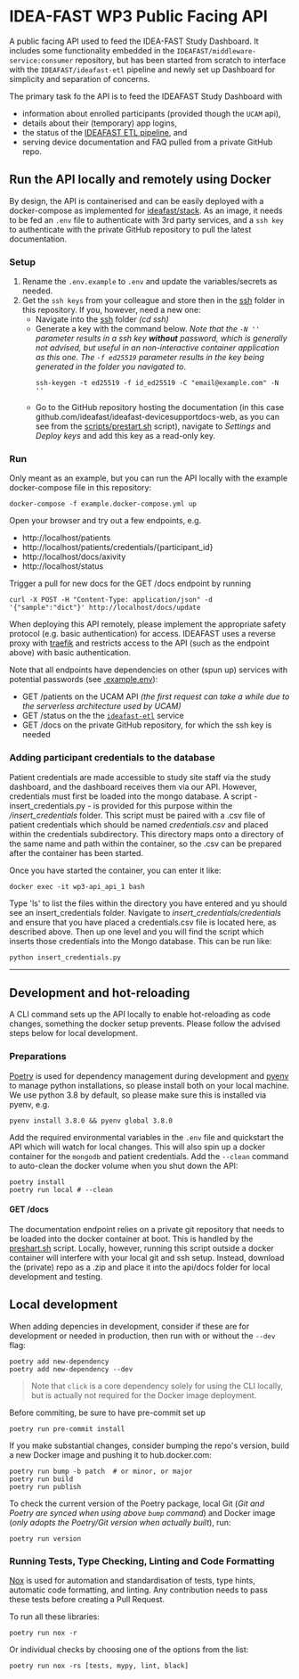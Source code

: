 # IDEA-FAST WP3 Public Facing API

A public facing API used to feed the IDEA-FAST Study Dashboard. It includes some functionality embedded in the `IDEAFAST/middleware-service:consumer` repository, but has been started from scratch to interface with the `IDEAFAST/ideafast-etl` pipeline and newly set up Dashboard for simplicity and separation of concerns.

The primary task fo the API is to feed the IDEAFAST Study Dashboard with

- information about enrolled participants (provided though the `UCAM` api),
- details about their (temporary) app logins,
- the status of the [IDEAFAST ETL pipeline](https://github.com/ideafast/ideafast-etl), and
- serving device documentation and FAQ pulled from a private GitHub repo.

## Run the API locally and remotely using Docker

By design, the API is containerised and can be easily deployed with a docker-compose as implemented for [ideafast/stack](https://github.com/ideafast/stack). As an image, it needs to be fed an `.env` file to authenticate with 3rd party services, and a `ssh key` to authenticate with the private GitHub repository to pull the latest documentation.

### Setup

1. Rename the `.env.example` to `.env` and update the variables/secrets as needed.
2. Get the `ssh keys` from your colleague and store then in the [ssh](ssh) folder in this repository. If you, however, need a new one:
    - Navigate into the [ssh](ssh) folder _(cd ssh)_
    - Generate a key with the command below. _Note that the `-N ''` parameter results in a ssh key **without** password, which is generally not advised, but useful in an non-interactive container application as this one. The `-f ed25519` parameter results in the key being generated in the folder you navigated to_.
        ```shell
        ssh-keygen -t ed25519 -f id_ed25519 -C "email@example.com" -N ''
        ```
    - Go to the GitHub repository hosting the documentation (in this case github.com/ideafast/ideafast-devicesupportdocs-web, as you can see from the [scripts/prestart.sh](scripts/prestart.sh) script), navigate to _Settings_ and _Deploy keys_ and add this key as a read-only key.

### Run

Only meant as an example, but you can run the API locally with the example docker-compose file in this repository:

```shell
docker-compose -f example.docker-compose.yml up
```

Open your browser and try out a few endpoints, e.g.
- http://localhost/patients
- http://localhost/patients/credentials/{participant_id}
- http://localhost/docs/axivity
- http://localhost/status

Trigger a pull for new docs for the GET /docs endpoint by running
```shell
curl -X POST -H "Content-Type: application/json" -d '{"sample":"dict"}' http://localhost/docs/update
```

When deploying this API remotely, please implement the appropriate safety protocol (e.g. basic authentication) for access. IDEAFAST uses a reverse proxy with [traefik](https://traefik.io/) and restricts access to the API (such as the endpoint above) with basic authentication.

Note that all endpoints have dependencies on other (spun up) services with potential passwords (see [.example.env](.example.env)):
- GET /patients on the UCAM API _(the first request can take a while due to the serverless architecture used by UCAM)_
- GET /status on the the [`ideafast-etl`](https://github.com/ideafast/ideafast-etl) service
- GET /docs on the private GitHub repository, for which the ssh key is needed

### Adding participant credentials to the database

Patient credentials are made accessible to study site staff via the study dashboard, and the dashboard receives them via our API. However, credentials must first be loaded into the mongo database. A script - insert_credentials.py - is provided for this purpose within the */insert_credentials* folder. This script must be paired with a .csv file of patient credentials which should be named *credentials.csv* and placed within the credentials subdirectory. This directory maps onto a directory of the same name and path within the container, so the .csv can be prepared after the container has been started.

Once you have started the container, you can enter it like:
```shell
docker exec -it wp3-api_api_1 bash
```

Type 'ls' to list the files within the directory you have entered and yu should see an insert_credentials folder. Navigate to *insert_credentials/credentials* and ensure that you have placed a credentials.csv file is located here, as described above. Then up one level and you will find the script which inserts those credentials into the Mongo database. This can be run like:
```shell
python insert_credentials.py
```
----

## Development and hot-reloading

A CLI command sets up the API locally to enable hot-reloading as code changes, something the docker setup prevents. Please follow the advised steps below for local development.

### Preparations

[Poetry](https://python-poetry.org/) is used for dependency management during development and [pyenv](https://github.com/pyenv/pyenv) to manage python installations, so please install both on your local machine. We use python 3.8 by default, so please make sure this is installed via pyenv, e.g.

```shell
pyenv install 3.8.0 && pyenv global 3.8.0
```
Add the required environmental variables in the `.env` file and quickstart the API which will watch for local changes. This will also spin up a docker container for the `mongodb` and patient credentials. Add the `--clean` command to auto-clean the docker volume when you shut down the API:

```shell
poetry install
poetry run local # --clean
```

#### GET /docs
The documentation endpoint relies on a private git repository that needs to be loaded into the docker container at boot. This is handled by the [preshart.sh](scripts/prestart.sh) script. Locally, however, running this script outside a docker container will interfere with your local git and ssh setup. Instead, download the (private) repo as a .zip and place it into the api/docs folder for local development and testing.

## Local development

When adding depencies in development, consider if these are for development or needed in production, then run with or without the `--dev` flag:
```shell
poetry add new-dependency
poetry add new-dependency --dev
```

> Note that `click` is a core dependency solely for using the CLI locally, but is actually not required for the Docker image deployment.

Before commiting, be sure to have pre-commit set up

```shell
poetry run pre-commit install
```

If you make substantial changes, consider bumping the repo's version, build a new Docker image and pushing it to hub.docker.com:

```shell
poetry run bump -b patch  # or minor, or major
poetry run build
poetry run publish
```

To check the current version of the Poetry package, local Git (_Git and Poetry are synced when using above `bump` command_) and Docker image (_only adopts the Poetry/Git version when actually built_), run:
```shell
poetry run version
```

### Running Tests, Type Checking, Linting and Code Formatting

[Nox](https://nox.thea.codes/) is used for automation and standardisation of tests, type hints, automatic code formatting, and linting. Any contribution needs to pass these tests before creating a Pull Request.

To run all these libraries:

    poetry run nox -r

Or individual checks by choosing one of the options from the list:

    poetry run nox -rs [tests, mypy, lint, black]
